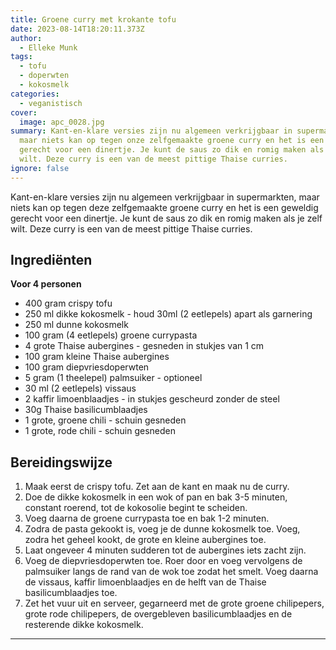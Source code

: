 ```yaml
---
title: Groene curry met krokante tofu
date: 2023-08-14T18:20:11.373Z
author:
  - Elleke Munk
tags:
  - tofu
  - doperwten
  - kokosmelk
categories:
  - veganistisch
cover:
  image: apc_0028.jpg
summary: Kant-en-klare versies zijn nu algemeen verkrijgbaar in supermarkten,
  maar niets kan op tegen onze zelfgemaakte groene curry en het is een geweldig
  gerecht voor een dinertje. Je kunt de saus zo dik en romig maken als je zelf
  wilt. Deze curry is een van de meest pittige Thaise curries.
ignore: false
---
```

Kant-en-klare versies zijn nu algemeen verkrijgbaar in supermarkten, maar niets kan op tegen deze zelfgemaakte groene curry en het is een geweldig gerecht voor een dinertje. Je kunt de saus zo dik en romig maken als je zelf wilt. Deze curry is een van de meest pittige Thaise curries. 

## Ingrediënten

**Voor 4 personen**

* 400 gram crispy tofu
* 250 ml dikke kokosmelk - houd 30ml (2 eetlepels) apart als garnering
* 250 ml dunne kokosmelk
* 100 gram (4 eetlepels) groene currypasta
* 4 grote Thaise aubergines - gesneden in stukjes van 1 cm
* 100 gram kleine Thaise aubergines
* 100 gram diepvriesdoperwten
* 5 gram (1 theelepel) palmsuiker - optioneel
* 30 ml (2 eetlepels) vissaus
* 2 kaffir limoenblaadjes - in stukjes gescheurd zonder de steel
* 30g Thaise basilicumblaadjes
* 1 grote, groene chili - schuin gesneden
* 1 grote, rode chili - schuin gesneden

## Bereidingswijze

1. Maak eerst de crispy tofu. Zet aan de kant en maak nu de curry.
2. Doe de dikke kokosmelk in een wok of pan en bak 3-5 minuten, constant roerend, tot de kokosolie begint te scheiden.
3. Voeg daarna de groene currypasta toe en bak 1-2 minuten.
4. Zodra de pasta gekookt is, voeg je de dunne kokosmelk toe. Voeg, zodra het geheel kookt, de grote en kleine aubergines toe.
5. Laat ongeveer 4 minuten sudderen tot de aubergines iets zacht zijn.
6. Voeg de diepvriesdoperwten toe. Roer door en voeg vervolgens de palmsuiker langs de rand van de wok toe zodat het smelt. Voeg daarna de vissaus, kaffir limoenblaadjes en de helft van de Thaise basilicumblaadjes toe. 
7. Zet het vuur uit en serveer, gegarneerd met de grote groene chilipepers, grote rode chilipepers, de overgebleven basilicumblaadjes en de resterende dikke kokosmelk.

- - -